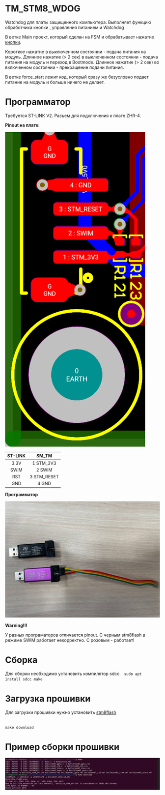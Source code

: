 # TM_STM8_WDOG

Watchdog для платы защищенного компьютера. Выполняет функцию обработчика кнопки , управления питанием и Watchdog

В ветке Main проект, который сделан на FSM и обрабатывает нажатие [кнопки](./doc/button.MOV).

Короткое нажатие в выключенном состоянии - подача питания на модуль.
Длинное нажатие (> 2 сек) в выключенном состоянии - подача питания на модуль и переход в Bootmode.
Длинное нажатие (> 2 сек) во включенном состоянии - прекращение подачи питания.

В ветке force_start лежит код, который сразу же безусловно подает питание на модуль и больше ничего не делает.

# Программатор
Требуется ST-LINK V2. Разъем для подключения к плате ZHR-4. 

**Pinout на плате:**

![pinout](./doc/pinout.png)

| ST-LINK | SM_TM    |
| :---:   | :---: |
| 3.3V   | 1 STM_3V3  |
| SWIM   | 2 SWIM  |
| RST    | 3 STM_RESET  |
| GND    | 4 GND  |

**Программатор**

![programmer](./doc/programmer.jpg)

**Warning!!!**

У разных програматоров отличается pinout. С черным stm8flash в режиме SWIM работает некорректно. C розовым - работает!

# Сборка

Для сборки необходимо установить компилятор sdcc.
<code>
sudo apt install sdcc
make
</code>
# Загрузка прошивки
Для загрузки прошивки нужно установить [stm8flash](https://github.com/vdudouyt/stm8flash)

<code>
make download
</code>

# Пример сборки прошивки

![flash](./doc/flash.png)
